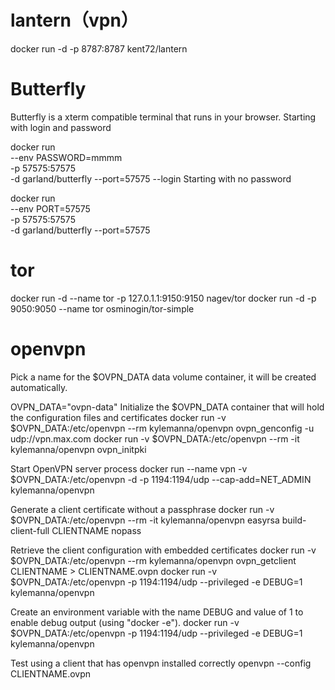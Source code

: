 lantern（vpn）
=================
docker run -d -p 8787:8787 kent72/lantern

Butterfly
================
Butterfly is a xterm compatible terminal that runs in your browser.
Starting with login and password

docker run \
--env PASSWORD=mmmm \
-p 57575:57575 \
-d garland/butterfly --port=57575 --login
Starting with no password

docker run \
--env PORT=57575 \
-p 57575:57575 \
-d garland/butterfly --port=57575


tor
===
docker run -d --name tor -p 127.0.1.1:9150:9150 nagev/tor
docker run -d  -p 9050:9050 --name tor osminogin/tor-simple

openvpn
=======
Pick a name for the $OVPN_DATA data volume container, it will be created automatically.

OVPN_DATA="ovpn-data"
Initialize the $OVPN_DATA container that will hold the configuration files and certificates
  docker run -v $OVPN_DATA:/etc/openvpn --rm kylemanna/openvpn ovpn_genconfig -u udp://vpn.max.com
  docker run -v $OVPN_DATA:/etc/openvpn --rm -it kylemanna/openvpn ovpn_initpki

Start OpenVPN server process
  docker run --name vpn  -v $OVPN_DATA:/etc/openvpn -d -p 1194:1194/udp --cap-add=NET_ADMIN kylemanna/openvpn

Generate a client certificate without a passphrase
  docker run -v $OVPN_DATA:/etc/openvpn --rm -it kylemanna/openvpn easyrsa build-client-full CLIENTNAME nopass

Retrieve the client configuration with embedded certificates
  docker run -v $OVPN_DATA:/etc/openvpn --rm kylemanna/openvpn ovpn_getclient CLIENTNAME > CLIENTNAME.ovpn
  docker run -v $OVPN_DATA:/etc/openvpn -p 1194:1194/udp --privileged -e DEBUG=1 kylemanna/openvpn

Create an environment variable with the name DEBUG and value of 1 to enable debug output (using "docker -e").
 docker run -v $OVPN_DATA:/etc/openvpn -p 1194:1194/udp --privileged -e DEBUG=1 kylemanna/openvpn

Test using a client that has openvpn installed correctly
   openvpn --config CLIENTNAME.ovpn
